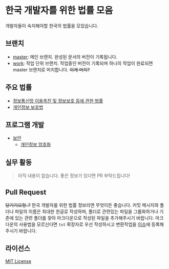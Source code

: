 # 한국 개발자를 위한 법률 모음
개발자들이 숙지해야할 한국의 법률을 모았습니다.

## 브랜치
- [master](https://github.com/tmdgus0084/kor-law-for-dev/tree/master): 메인 브랜치. 완성된 문서의 버전이 기록됩니다.
- [work](https://github.com/tmdgus0084/kor-law-for-dev/tree/work): 작업 단위 브랜치. 작업중인 버전이 기록되며 하나의 작업이 완료되면 master 브랜치로 머지합니다. ~~이게 머지?~~

## 주요 법률
- [정보통신망 이용촉진 및 정보보호 등에 관한 법률](http://www.law.go.kr/법령/정보통신망%20이용촉진%20및%20정보보호%20등에%20관한%20법률)
- [개인정보 보호법](http://www.law.go.kr/법령/개인정보%20보호법)

## 프로그램 개발
- [보안](https://github.com/tmdgus0084/kor-law-for-dev/blob/master/프로그램_개발/보안/)
  - [개인정보 암호화](https://github.com/tmdgus0084/kor-law-for-dev/blob/master/프로그램_개발/보안/개인정보_암호화.md)

## 실무 활동
> 아직 내용이 없습니다. 좋은 정보가 있다면 PR 부탁드립니다!

<!--

## 기타
> 아직 내용이 없습니다. 좋은 정보가 있다면 PR 부탁드립니다! PR 넣을 때는 이부분 주석을 풀어주세요!

-->

## Pull Request
~~당기기요청..?~~
한국 개발자를 위한 법률 정보라면 무엇이든 좋습니다.
커밋 메시지와 폴더나 파일의 이름은 최대한 한글로 작성하며,
폴더로 관련있는 파일을
그룹화하거나 기존에 있는 관련 폴더를 찾아
마크다운으로 작성된 파일을 추가해주시기 바랍니다.
마크다운의 사용법을 모르신다면 `txt` 확장자로 우선 작성하시고
변환작업을 [이슈](https://github.com/tmdgus0084/kor-law-for-dev/issues)에
등록해주시기 바랍니다.

## 라이선스
[MIT License](https://github.com/tmdgus0084/kor-law-for-dev/blob/master/LICENSE)
